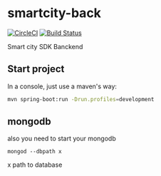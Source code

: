 # smartcity-back

[![CircleCI](https://circleci.com/gh/dads-software-brotherhood/smartcity-back.svg?style=svg)](https://circleci.com/gh/dads-software-brotherhood/smartcity-back)
[![Build Status](https://travis-ci.org/dads-software-brotherhood/smartcity-back.svg?branch=master)](https://travis-ci.org/dads-software-brotherhood/smartcity-back)


Smart city SDK Banckend

## Start project

In a console, just use a maven's way:

```bash
mvn spring-boot:run -Drun.profiles=development
```

## mongodb

also you need to start your mongodb

```
mongod --dbpath x
```
x path to database


